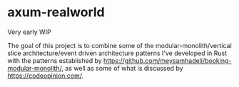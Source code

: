 # axum-realworld

Very early WIP

The goal of this project is to combine some of the modular-monolith/vertical slice architecture/event driven architecture patterns I've developed in Rust with the patterns established by https://github.com/meysamhadeli/booking-modular-monolith/, as well as some of what is discussed by https://codeopinion.com/.
